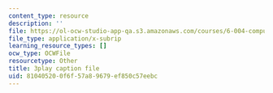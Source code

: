 ```yaml
---
content_type: resource
description: ''
file: https://ol-ocw-studio-app-qa.s3.amazonaws.com/courses/6-004-computation-structures-spring-2017/810405200f6f57a89679ef850c57eebc_pUmMZqwzZ10.vtt
file_type: application/x-subrip
learning_resource_types: []
ocw_type: OCWFile
resourcetype: Other
title: 3play caption file
uid: 81040520-0f6f-57a8-9679-ef850c57eebc
---
```

